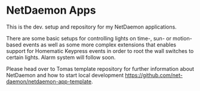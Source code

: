 # NetDaemon Apps

This is the dev. setup and repository for my NetDaemon applications. 

There are some basic setups for controlling lights on time-, sun- or motion- based events as well as some more complex extensions that enables support for Homematic Keypress events in order to root the wall switches to certain lights. Alarm system will follow soon.

Please head over to Tomas template repository for further information about NetDaemon and how to start local development https://github.com/net-daemon/netdaemon-app-template.
